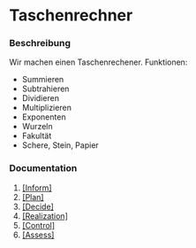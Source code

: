 # Taschenrechner

### Beschreibung
Wir machen einen Taschenrechener.
Funktionen:
- Summieren
- Subtrahieren
- Dividieren
- Multiplizieren
- Exponenten
- Wurzeln
- Fakultät
- Schere, Stein, Papier
### Documentation

1. [[Inform]](Inform.md)
2. [[Plan]](Plan.md)
3. [[Decide]](Decide.md)
4. [[Realization]](Realise.md)
5. [[Control]](Control.md)
6. [[Assess]](Assess.md)

